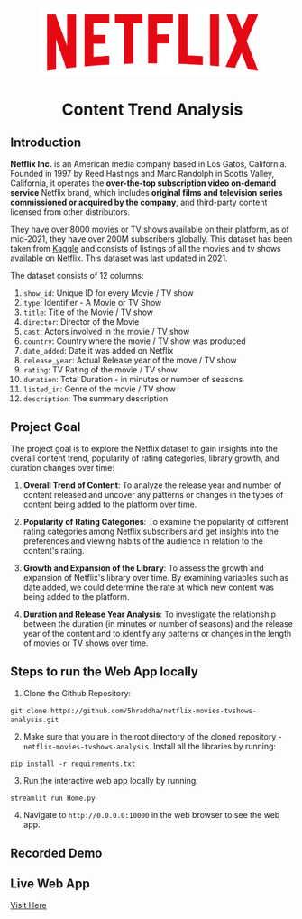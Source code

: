 <div align="center">
  <a href="https://netflix-content-trend-analysis.onrender.com/" target="_blank">
    <img src="https://raw.githubusercontent.com/5hraddha/netflix-movies-tvshows-analysis/main/notebooks/netflix-logo.png" width=400 alt="netflix logo" />
  </a>
  <h1 align="center">Content Trend Analysis</h1>
</div>

## Introduction

**Netflix Inc.** is an American media company based in Los Gatos, California. Founded in 1997 by Reed Hastings and Marc Randolph in Scotts Valley, California, it operates the **over-the-top subscription video on-demand service** Netflix brand, which includes **original films and television series commissioned or acquired by the company**, and third-party content licensed from other distributors.

They have over 8000 movies or TV shows available on their platform, as of mid-2021, they have over 200M subscribers globally. This dataset has been taken from [Kaggle](https://www.kaggle.com/datasets/shivamb/netflix-shows) and consists of listings of all the movies and tv shows available on Netflix. This dataset was last updated in 2021.

The dataset consists of 12 columns:

1. `show_id`: Unique ID for every Movie / TV show
2. `type`: Identifier - A Movie or TV Show
3. `title`: Title of the Movie / TV show
4. `director`: Director of the Movie
5. `cast`: Actors involved in the movie / TV show
6. `country`: Country where the movie / TV show was produced
7. `date_added`: Date it was added on Netflix
8. `release_year`: Actual Release year of the move / TV show
9. `rating`: TV Rating of the movie / TV show
10. `duration`: Total Duration - in minutes or number of seasons
11. `listed_in`: Genre of the movie / TV show
12. `description`: The summary description

## Project Goal

The project goal is to explore the Netflix dataset to gain insights into the overall content trend, popularity of rating categories, library growth, and duration changes over time:

1. **Overall Trend of Content**: To analyze the release year and number of content released and uncover any patterns or changes in the types of content being added to the platform over time.

2. **Popularity of Rating Categories**: To examine the popularity of different rating categories among Netflix subscribers and get insights into the preferences and viewing habits of the audience in relation to the content's rating.

3. **Growth and Expansion of the Library**: To assess the growth and expansion of Netflix's library over time. By examining variables such as date added, we could determine the rate at which new content was being added to the platform.

4. **Duration and Release Year Analysis**: To investigate the relationship between the duration (in minutes or number of seasons) and the release year of the content and to identify any patterns or changes in the length of movies or TV shows over time.

## Steps to run the Web App locally

1. Clone the Github Repository:

```shell
git clone https://github.com/5hraddha/netflix-movies-tvshows-analysis.git
```

2. Make sure that you are in the root directory of the cloned repository - `netflix-movies-tvshows-analysis`. Install all the libraries by running:

```shell
pip install -r requirements.txt
```

3. Run the interactive web app locally by running:

```shell
streamlit run Home.py
```

4. Navigate to `http://0.0.0.0:10000` in the web browser to see the web app.

## Recorded Demo

## Live Web App

[Visit Here](https://netflix-content-trend-analysis.onrender.com/)
